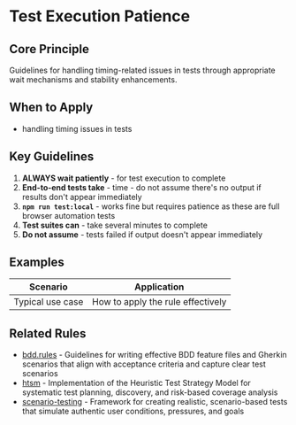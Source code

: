 # Test Execution Patience

## Core Principle

Guidelines for handling timing-related issues in tests through appropriate wait mechanisms and stability enhancements.

## When to Apply

- handling timing issues in tests

## Key Guidelines

1. **ALWAYS wait patiently** - for test execution to complete
2. **End-to-end tests take** - time - do not assume there's no output if results don't appear immediately
3. **`npm run test:local`** - works fine but requires patience as these are full browser automation tests
4. **Test suites can** - take several minutes to complete
5. **Do not assume** - tests failed if output doesn't appear immediately

## Examples

| Scenario         | Application                       |
| ---------------- | --------------------------------- |
| Typical use case | How to apply the rule effectively |

## Related Rules

- [bdd.rules](../bdd.rules.mdc) - Guidelines for writing effective BDD feature files and Gherkin scenarios that align with acceptance criteria and capture clear test scenarios
- [htsm](../htsm.mdc) - Implementation of the Heuristic Test Strategy Model for systematic test planning, discovery, and risk-based coverage analysis
- [scenario-testing](../scenario-testing.mdc) - Framework for creating realistic, scenario-based tests that simulate authentic user conditions, pressures, and goals
